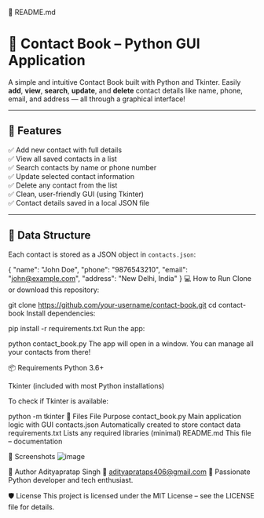 📘 README.md



# 📒 Contact Book – Python GUI Application

A simple and intuitive Contact Book built with Python and Tkinter. Easily **add**, **view**, **search**, **update**, and **delete** contact details like name, phone, email, and address — all through a graphical interface!

---

## 🧰 Features

✅ Add new contact with full details  
✅ View all saved contacts in a list  
✅ Search contacts by name or phone number  
✅ Update selected contact information  
✅ Delete any contact from the list  
✅ Clean, user-friendly GUI (using Tkinter)  
✅ Contact details saved in a local JSON file

---

## 📂 Data Structure

Each contact is stored as a JSON object in `contacts.json`:


{
  "name": "John Doe",
  "phone": "9876543210",
  "email": "john@example.com",
  "address": "New Delhi, India"
}
💻 How to Run
Clone or download this repository:




git clone https://github.com/your-username/contact-book.git
cd contact-book
Install dependencies:




pip install -r requirements.txt
Run the app:




python contact_book.py
The app will open in a window. You can manage all your contacts from there!

📦 Requirements
Python 3.6+

Tkinter (included with most Python installations)

To check if Tkinter is available:




python -m tkinter
📁 Files
File	Purpose
contact_book.py	Main application logic with GUI
contacts.json	Automatically created to store contact data
requirements.txt	Lists any required libraries (minimal)
README.md	This file – documentation

🌟 Screenshots
![image](https://github.com/user-attachments/assets/8f639f3d-2feb-4c59-85ec-e4c2ce7a1ba3)

🧠 Author
Adityapratap Singh
📧 adityaprataps406@gmail.com
💼 Passionate Python developer and tech enthusiast.

🛡️ License
This project is licensed under the MIT License – see the LICENSE file for details.
